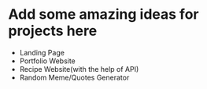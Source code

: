 # Add some amazing ideas for projects here
- Landing Page
- Portfolio Website
- Recipe Website(with the help of API)
- Random Meme/Quotes Generator

